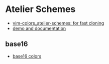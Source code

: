 # Atelier Schemes

* [vim-colors_atelier-schemes: for fast cloning](https://github.com/atelierbram/vim-colors_atelier-schemes)
* [demo and documentation](http://atelierbram.github.io/syntax-highlighting/atelier-schemes/)

## base16
* [base16 colors](https://github.com/chriskempson/base16-vim)


